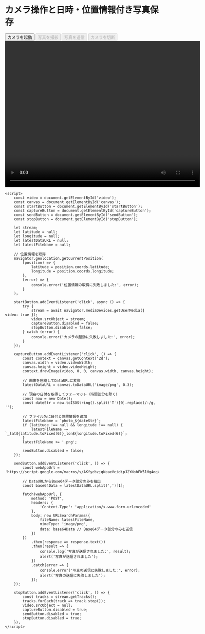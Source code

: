 <!DOCTYPE html>
<html lang="ja">

<head>
    <meta charset="UTF-8">
    <meta name="viewport" content="width=device-width, initial-scale=1.0">
    <title>カメラ操作と日時・位置情報付き写真保存</title>
</head>

<body>
    <h1>カメラ操作と日時・位置情報付き写真保存</h1>
    <button id="startButton">カメラを起動</button>
    <button id="captureButton" disabled>写真を撮影</button>
    <button id="sendButton" disabled>写真を送信</button>
    <button id="stopButton" disabled>カメラを切断</button>
    <video id="video" width="640" height="480" autoplay></video>
    <canvas id="canvas" width="640" height="480" style="display: none;"></canvas>

    <script>
        const video = document.getElementById('video');
        const canvas = document.getElementById('canvas');
        const startButton = document.getElementById('startButton');
        const captureButton = document.getElementById('captureButton');
        const sendButton = document.getElementById('sendButton');
        const stopButton = document.getElementById('stopButton');

        let stream;
        let latitude = null;
        let longitude = null;
        let latestDataURL = null;
        let latestFileName = null;

        // 位置情報を取得
        navigator.geolocation.getCurrentPosition(
            (position) => {
                latitude = position.coords.latitude;
                longitude = position.coords.longitude;
            },
            (error) => {
                console.error('位置情報の取得に失敗しました:', error);
            }
        );

        startButton.addEventListener('click', async () => {
            try {
                stream = await navigator.mediaDevices.getUserMedia({ video: true });
                video.srcObject = stream;
                captureButton.disabled = false;
                stopButton.disabled = false;
            } catch (error) {
                console.error('カメラの起動に失敗しました:', error);
            }
        });

        captureButton.addEventListener('click', () => {
            const context = canvas.getContext('2d');
            canvas.width = video.videoWidth;
            canvas.height = video.videoHeight;
            context.drawImage(video, 0, 0, canvas.width, canvas.height);

            // 画像を圧縮してDataURLに変換
            latestDataURL = canvas.toDataURL('image/png', 0.3);

            // 現在の日付を取得してフォーマット（時間部分を除く）
            const now = new Date();
            const dateStr = now.toISOString().split('T')[0].replace(/-/g, '');

            // ファイル名に日付と位置情報を追加
            latestFileName = `photo_${dateStr}`;
            if (latitude !== null && longitude !== null) {
                latestFileName += `_lat${latitude.toFixed(6)}_lon${longitude.toFixed(6)}`;
            }
            latestFileName += '.png';

            sendButton.disabled = false;
        });

        sendButton.addEventListener('click', () => {
            const webAppUrl = 'https://script.google.com/macros/s/AKfycbzjqKeaeVcidipJ2YNobFW5lHg4ogXCxjqiV9xWCqSDaUdoqcneM9WvvMY8HvUa7Om0KQ/exec';

            // DataURLからBase64データ部分のみを抽出
            const base64Data = latestDataURL.split(',')[1];

            fetch(webAppUrl, {
                method: 'POST',
                headers: {
                    'Content-Type': 'application/x-www-form-urlencoded'
                },
                body: new URLSearchParams({
                    fileName: latestFileName,
                    mimeType: 'image/png',
                    data: base64Data // Base64データ部分のみを送信
                })
            })
                .then(response => response.text())
                .then(result => {
                    console.log('写真が送信されました:', result);
                    alert('写真が送信されました');
                })
                .catch(error => {
                    console.error('写真の送信に失敗しました:', error);
                    alert('写真の送信に失敗しました');
                });
        });

        stopButton.addEventListener('click', () => {
            const tracks = stream.getTracks();
            tracks.forEach(track => track.stop());
            video.srcObject = null;
            captureButton.disabled = true;
            sendButton.disabled = true;
            stopButton.disabled = true;
        });
    </script>
</body>

</html>